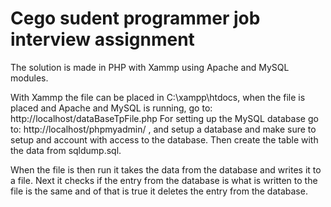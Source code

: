 # Cego sudent programmer job interview assignment
The solution is made in PHP with Xammp using Apache and MySQL modules.

With Xammp the file can be placed in C:\\xampp\\htdocs, when the file is placed and Apache and MySQL is running, go to: http://localhost/dataBaseTpFile.php
For setting up the MySQL database go to: http://localhost/phpmyadmin/ , and setup a database and make sure to setup and account with access to the database. Then create the table with the data from sqldump.sql.

When the file is then run it takes the data from the database and writes it to a file. Next it checks if the entry from the database is what is written to the file is the same and of that is true it deletes the entry from the database.
